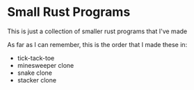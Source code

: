# Small Rust Programs

This is just a collection of smaller rust programs that I've made

As far as I can remember, this is the order that I made these in:
- tick-tack-toe
- minesweeper clone
- snake clone
- stacker clone